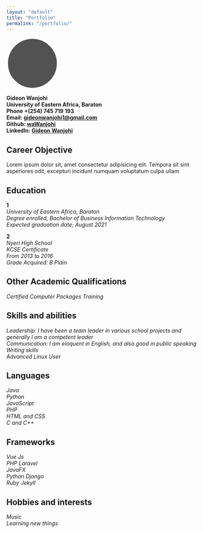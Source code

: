 ```yaml
---
layout: "default"
title: "Portfolio"
permalink: "/portfolio/"
---
```

<style>
    .avatar {
    width: 128px;
    height: 128px;
    background: url(/assets/images/me.jpg);
    background-size: cover;
    border-radius: 50%;
    background-color: #525252;
    -webkit-align-self: center;
    -ms-flex-item-align: center;
    align-self: center;
    border: 4px solid #fff;
}
</style>


<div class="avatar"></div>


**Gideon Wanjohi**   
**University of Eastern Africa, Baraton**  
**Phone +(254) 745 719 193**  
**Email:  [gideonwanjohi1@gmail.com](mailto:gideonwanjohi1@gmail.com)**  
**Github: [waWanjohi](https://github.com/waWanjohi)**  
**LinkedIn: [Gideon Wanjohi](https://www.linkedin.com/in/gideon-wanjohi-11b364157?trk=people-guest_people_search-card)**

## Career Objective
Lorem ipsum dolor sit, amet consectetur adipisicing elit. Tempora sit sint asperiores odit, excepturi incidunt numquam voluptatum culpa ullam

## Education
**1**   
    *University of Eastern Africa, Baraton*   
    *Degree enrolled, Bachelor of Business Information Technology*  
    *Expected graduation date; August 2021*

**2**  
*Nyeri High School*  
*KCSE Certificate*    
*From 2013 to 2016*  
*Grade Acquired: B Plain*


## Other Academic Qualifications 
*Certified Computer Packages Training*

## Skills and abilities

*Leadership: I have been a team leader in various school projects and generally I am a competent leader*   
*Communication: I am eloquent in English, and also good in public speaking*   
*Writing skills*  
*Advanced Linux User*

## Languages

*Java*  
*Python*  
*JavaScript*  
*PHP*  
*HTML and CSS*  
*C and C++*

## Frameworks
*Vue Js*  
*PHP Laravel*  
*JavaFX*  
*Python Django*  
*Ruby Jekyll*


## Hobbies and interests
*Music*  
*Learning new things*
